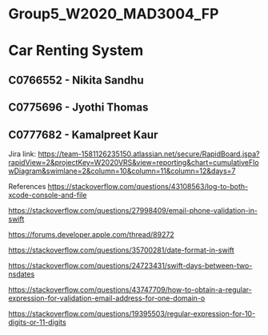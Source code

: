 # Group5_W2020_MAD3004_FP

# Car Renting System

## C0766552 - Nikita Sandhu
## C0775696 - Jyothi Thomas
## C0777682 - Kamalpreet Kaur


Jira link: https://team-1581126235150.atlassian.net/secure/RapidBoard.jspa?rapidView=2&projectKey=W2020VRS&view=reporting&chart=cumulativeFlowDiagram&swimlane=2&column=10&column=11&column=12&days=7


References
https://stackoverflow.com/questions/43108563/log-to-both-xcode-console-and-file

https://stackoverflow.com/questions/27998409/email-phone-validation-in-swift

https://forums.developer.apple.com/thread/89272

https://stackoverflow.com/questions/35700281/date-format-in-swift

https://stackoverflow.com/questions/24723431/swift-days-between-two-nsdates

https://stackoverflow.com/questions/43747709/how-to-obtain-a-regular-expression-for-validation-email-address-for-one-domain-o

https://stackoverflow.com/questions/19395503/regular-expression-for-10-digits-or-11-digits
